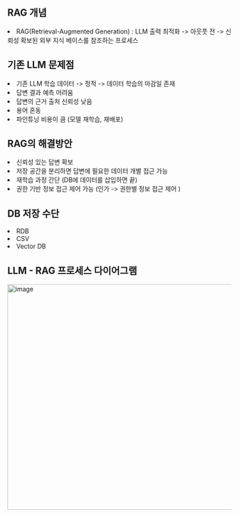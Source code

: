 <h2> RAG 개념 </h2> 
<li> RAG(Retrieval-Augmented Generation) : LLM 출력 최적화 -> 아웃풋 전 -> 신뢰성 확보된 외부 지식 베이스를 참조하는 프로세스 </li>

<h2> 기존 LLM 문제점 </h2>
<li> 기존 LLM 학습 데이터 -> 정적 -> 데이터 학습의 마감일 존재 </li>
<li> 답변 결과 예측 어려움 </li>
<li> 답변의 근거 출처 신뢰성 낮음 </li>
<li> 용어 혼동 </li>
<li> 파인튜닝 비용이 큼 (모델 재학습, 재배포) </li>

<h2> RAG의 해결방안 </h2>
<li> 신뢰성 있는 답변 확보 </li>
<li> 저장 공간을 분리하면 답변에 필요한 데이터 개별 접근 가능 </li>
<li> 재학습 과정 간단 (DB에 데이터를 삽입하면 끝) </li>
<li> 권한 기반 정보 접근 제어 가능 (인가 -> 권한별 정보 접근 제어 ) </li>

<h2> DB 저장 수단 </h2>
<li> RDB </li>
<li> CSV </li>
<li> Vector DB </li>

<h2> LLM - RAG 프로세스 다이어그램 </h2>
<img width="850" height="506" alt="image" src="https://github.com/user-attachments/assets/fc7d2d86-f2ba-4c2e-ab5c-2f7d9116075b" />
